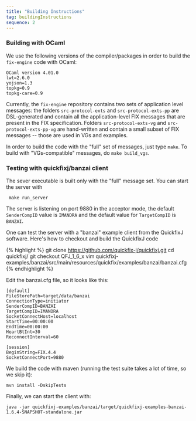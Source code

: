 ```yaml
---
title: "Building Instructions"
tag: buildingInstructions
sequence: 2
---
```

### Building with OCaml

We use the following versions of the compiler/packages in order to build the `fix-engine` code with OCaml: 

    OCaml version 4.01.0
    lwt=2.6.0
    yojson=1.3
    topkg=0.9
    topkg-care=0.9

Currently, the  `fix-engine` repository contains two sets of application level messages: the folders `src-protocol-exts` and `src-protocol-exts-pp` are DSL-generated and contain all the application-level FIX messages that are present in the FIX specification. Folders `src-protocol-exts-vg` and `src-protocol-exts-pp-vg` are hand-written and contain a small subset of FIX messages -- those are used in VGs and examples.  

In order to build the code with the "full" set of messages, just type `make`. To build with "VGs-compatible" messages, do `make build_vgs`.
### Testing with quickfixj/banzai client

The sever executable is built only with the "full" message set. You can start the server with

     make run_server

The server is listening on port 9880 in the acceptor mode, the default `SenderCompID` value is `IMANDRA` and the default value for `TargetCompID` is `BANZAI`.

One can test the server with a "banzai" example client from the QuickfixJ software. Here's how to checkout and build the QuickfixJ code 

{% highlight %}
    git clone https://github.com/quickfix-j/quickfixj.git
    cd quickfixj/
    git checkout QFJ_1_6_x
    vim quickfixj-examples/banzai/src/main/resources/quickfix/examples/banzai/banzai.cfg
{% endhighlight %}

Edit the banzai.cfg file, so it looks like this:

    [default]
    FileStorePath=target/data/banzai
    ConnectionType=initiator
    SenderCompID=BANZAI
    TargetCompID=IMANDRA
    SocketConnectHost=localhost
    StartTime=00:00:00
    EndTime=00:00:00
    HeartBtInt=30
    ReconnectInterval=60

    [session]
    BeginString=FIX.4.4
    SocketConnectPort=9880

We build the code with maven (running the test suite takes a lot of time, so we skip it):

    mvn install -DskipTests  

Finally, we can start the client with:

    java -jar quickfixj-examples/banzai/target/quickfixj-examples-banzai-1.6.4-SNAPSHOT-standalone.jar